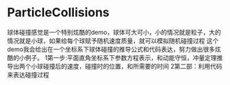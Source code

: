 # ParticleCollisions
球体碰撞感觉是一个特别炫酷的demo，球体可大可小，小的情况就是粒子，大的情况就是小球，如果给每个球赋予随机速度质量，就可以模拟随机碰撞过程
这个demo我会给出在一个坐标系下球体碰撞的推导公式和代码表达，努力做出很多炫酷的小例子。
1第一步:平面直角坐标系下参数方程表示，和动能守恒，冲量定理推导出两个小球碰撞后的速度，碰撞时的位置，和所需要的时间
2第二部：利用代码来表达碰撞过程


